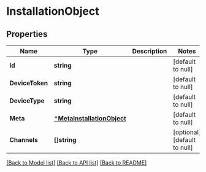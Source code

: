 # InstallationObject

## Properties
Name | Type | Description | Notes
------------ | ------------- | ------------- | -------------
**Id** | **string** |  | [default to null]
**DeviceToken** | **string** |  | [default to null]
**DeviceType** | **string** |  | [default to null]
**Meta** | [***MetaInstallationObject**](_metaInstallationObject.md) |  | [default to null]
**Channels** | **[]string** |  | [optional] [default to null]

[[Back to Model list]](../README.md#documentation-for-models) [[Back to API list]](../README.md#documentation-for-api-endpoints) [[Back to README]](../README.md)


